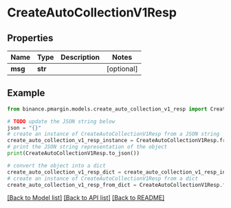 # CreateAutoCollectionV1Resp


## Properties

Name | Type | Description | Notes
------------ | ------------- | ------------- | -------------
**msg** | **str** |  | [optional] 

## Example

```python
from binance.pmargin.models.create_auto_collection_v1_resp import CreateAutoCollectionV1Resp

# TODO update the JSON string below
json = "{}"
# create an instance of CreateAutoCollectionV1Resp from a JSON string
create_auto_collection_v1_resp_instance = CreateAutoCollectionV1Resp.from_json(json)
# print the JSON string representation of the object
print(CreateAutoCollectionV1Resp.to_json())

# convert the object into a dict
create_auto_collection_v1_resp_dict = create_auto_collection_v1_resp_instance.to_dict()
# create an instance of CreateAutoCollectionV1Resp from a dict
create_auto_collection_v1_resp_from_dict = CreateAutoCollectionV1Resp.from_dict(create_auto_collection_v1_resp_dict)
```
[[Back to Model list]](../README.md#documentation-for-models) [[Back to API list]](../README.md#documentation-for-api-endpoints) [[Back to README]](../README.md)


